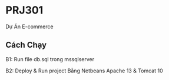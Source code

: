 # PRJ301
Dự Án E-commerce

## Cách Chạy
B1: Run file db.sql trong mssqlserver

B2: Deploy & Run project Bằng Netbeans Apache 13 & Tomcat 10
